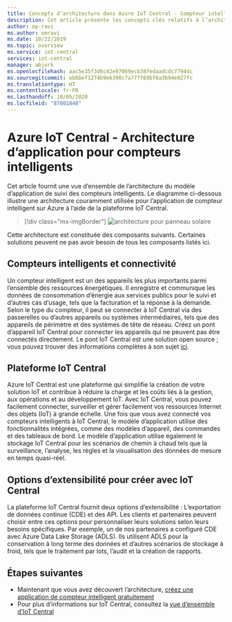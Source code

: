 ```yaml
---
title: Concepts d’architecture dans Azure IoT Central - Compteur intelligent | Microsoft Docs
description: Cet article présente les concepts clés relatifs à l’architecture du modèle d’application d’énergie Azure IoT Central
author: op-ravi
ms.author: omravi
ms.date: 10/22/2019
ms.topic: overview
ms.service: iot-central
services: iot-central
manager: abjork
ms.openlocfilehash: aac5e35f3d0c42e97069ecb38fedaadcdc7794dc
ms.sourcegitcommit: eb6bef1274b9e6390c7a77ff69bf6a3b94e827fc
ms.translationtype: HT
ms.contentlocale: fr-FR
ms.lasthandoff: 10/05/2020
ms.locfileid: "87001840"
---
```

# <a name="azure-iot-central---smart-meter-app-architecture"></a>Azure IoT Central - Architecture d’application pour compteurs intelligents



Cet article fournit une vue d’ensemble de l’architecture du modèle d’application de suivi des compteurs intelligents. Le diagramme ci-dessous illustre une architecture couramment utilisée pour l’application de compteur intelligent sur Azure à l’aide de la plateforme IoT Central.

> [!div class="mx-imgBorder"]
> ![architecture pour panneau solaire](media/concept-iot-central-smart-meter/smart-meter-app-architecture.png)

Cette architecture est constituée des composants suivants. Certaines solutions peuvent ne pas avoir besoin de tous les composants listés ici.

## <a name="smart-meters-and-connectivity"></a>Compteurs intelligents et connectivité 

Un compteur intelligent est un des appareils les plus importants parmi l’ensemble des ressources énergétiques. Il enregistre et communique les données de consommation d’énergie aux services publics pour le suivi et d’autres cas d’usage, tels que la facturation et la réponse à la demande. Selon le type du compteur, il peut se connecter à IoT Central via des passerelles ou d’autres appareils ou systèmes intermédiaires, tels que des appareils de périmètre et des systèmes de tête de réseau. Créez un pont d’appareil IoT Central pour connecter les appareils qui ne peuvent pas être connectés directement. Le pont IoT Central est une solution open source ; vous pouvez trouver des informations complètes à son sujet [ici](https://docs.microsoft.com/azure/iot-central/core/howto-build-iotc-device-bridge). 


## <a name="iot-central-platform"></a>Plateforme IoT Central

Azure IoT Central est une plateforme qui simplifie la création de votre solution IoT et contribue à réduire la charge et les coûts liés à la gestion, aux opérations et au développement IoT. Avec IoT Central, vous pouvez facilement connecter, surveiller et gérer facilement vos ressources Internet des objets (IoT) à grande échelle. Une fois que vous avez connecté vos compteurs intelligents à IoT Central, le modèle d’application utilise des fonctionnalités intégrées, comme des modèles d’appareil, des commandes et des tableaux de bord. Le modèle d’application utilise également le stockage IoT Central pour les scénarios de chemin à chaud tels que la surveillance, l’analyse, les règles et la visualisation des données de mesure en temps quasi-réel. 


## <a name="extensibility-options-to-build-with-iot-central"></a>Options d’extensibilité pour créer avec IoT Central
La plateforme IoT Central fournit deux options d’extensibilité : L’exportation de données continue (CDE) et des API. Les clients et partenaires peuvent choisir entre ces options pour personnaliser leurs solutions selon leurs besoins spécifiques. Par exemple, un de nos partenaires a configuré CDE avec Azure Data Lake Storage (ADLS). Ils utilisent ADLS pour la conservation à long terme des données et d’autres scénarios de stockage à froid, tels que le traitement par lots, l’audit et la création de rapports. 

## <a name="next-steps"></a>Étapes suivantes

* Maintenant que vous avez découvert l’architecture, [créez une application de compteur intelligent gratuitement](https://apps.azureiotcentral.com/build/new/smart-meter-monitoring)
* Pour plus d’informations sur IoT Central, consultez la [vue d’ensemble d’IoT Central](https://docs.microsoft.com/azure/iot-central/)
